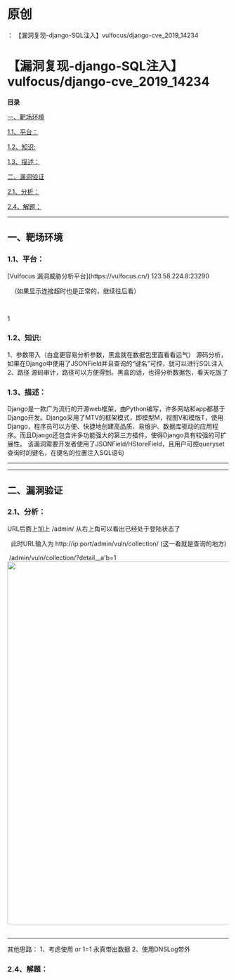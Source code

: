 # 原创
：  【漏洞复现-django-SQL注入】vulfocus/django-cve_2019_14234

# 【漏洞复现-django-SQL注入】vulfocus/django-cve_2019_14234

**目录**

[一、靶场环境](#%E4%B8%80%E3%80%81%E9%9D%B6%E5%9C%BA%E7%8E%AF%E5%A2%83)

[1.1、平台：](#1.1%E3%80%81%E5%B9%B3%E5%8F%B0%EF%BC%9A)

[1.2、知识:](#1.2%E3%80%81%E6%BC%8F%E6%B4%9E%E7%89%88%E6%9C%AC%3A)

[1.3、描述：](#1.3%E3%80%81%E6%8F%8F%E8%BF%B0%EF%BC%9A)

[二、漏洞验证](#%E4%BA%8C%E3%80%81%E6%BC%8F%E6%B4%9E%E9%AA%8C%E8%AF%81)

[2.1、分析：](#2.1%E3%80%81%E5%88%86%E6%9E%90%EF%BC%9A)

[2.4、解题：](#2.4%E3%80%81%E8%A7%A3%E9%A2%98%EF%BC%9A)

---


## 一、靶场环境

> 
<h3>1.1、平台：</h3>
[Vulfocus 漏洞威胁分析平台](https://vulfocus.cn/)
123.58.224.8:23290

 
（如果显示连接超时也是正常的，继续往后看）

 

1


> 
<h3>1.2、知识:</h3>
1、参数带入（白盒更容易分析参数，黑盒就在数据包里面看看运气）
源码分析，如果在Django中使用了JSONField并且查询的“键名”可控，就可以进行SQL注入
2、路径
源码审计，路径可以方便得到。黑盒的话，也得分析数据包，看天吃饭了



> 
<h3>1.3、描述：</h3>
Django是一款广为流行的开源web框架，由Python编写，许多网站和app都基于Django开发。Django采用了MTV的框架模式，即模型M，视图V和模版T，使用Django，程序员可以方便、快捷地创建高品质、易维护、数据库驱动的应用程序。而且Django还包含许多功能强大的第三方插件，使得Django具有较强的可扩展性。
该漏洞需要开发者使用了JSONField/HStoreField，且用户可控queryset查询时的键名，在键名的位置注入SQL语句


---


---


## 二、漏洞验证

> 
<h3>2.1、分析：</h3>
URL后面上加上
/admin/
从右上角可以看出已经处于登陆状态了

 
此时URL输入为
http://ip:port/admin/vuln/collection/
(这一看就是查询的地方)

 /admin/vuln/collection/?detail__a'b=1<img alt="" height="826" src="https://img-blog.csdnimg.cn/74f76bfb1fcf41c787f79b1dfff2eeff.png" width="1200"/>
 
<hr/>
其他思路：
1、考虑使用 or 1=1 永真带出数据
2、使用DNSLog带外


> 
<h3>2.4、解题：</h3>



